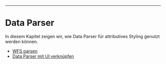 
---

# <a name="data-parser-readme"></a>Data Parser

In diesem Kapitel zeigen wir, wie Data Parser für attributives Styling genutzt werden können.

- [WFS parsen](#wfs-parsen)
- [Data Parser mit UI verknüpfen](#data-parser-mit-ui-verknüpfen)
